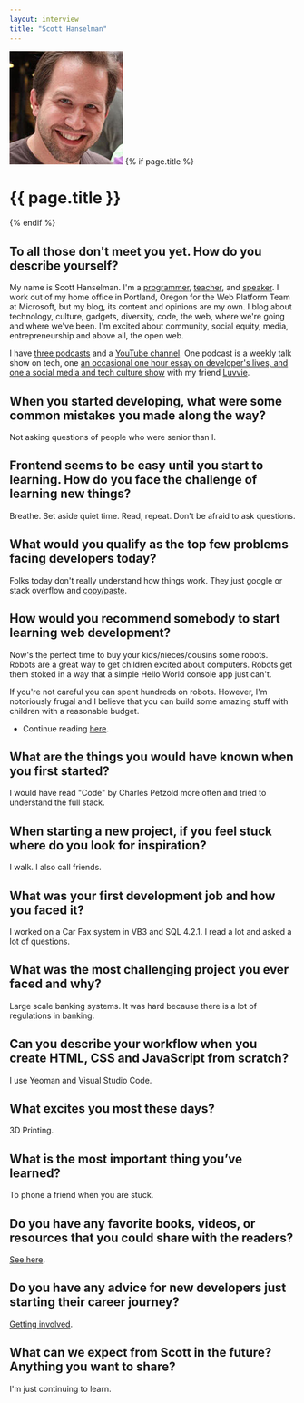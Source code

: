 ```yaml
---
layout: interview
title: "Scott Hanselman"
---
```

<img class="" src="/assets/images/portrait-scott-hanselman.jpg" alt="Photo Scott Hanselman"  />
{% if page.title %}
  <h1 class="">{{ page.title }}</h1>
{% endif %}

## To all those don't meet you yet. How do you describe yourself?

My name is Scott Hanselman. I'm a [programmer](http://github.com/shanselman), [teacher](http://www.hanselman.com/blog/), and [speaker](http://www.hanselman.com/speaking/). I work out of my home office in Portland, Oregon for the Web Platform Team at Microsoft, but my blog, its content and opinions are my own. I blog about technology, culture, gadgets, diversity, code, the web, where we're going and where we've been. I'm excited about community, social equity, media, entrepreneurship and above all, the open web.

I have [three podcasts](http://www.hanselman.com/podcasts/) and a [YouTube channel](https://www.youtube.com/user/shanselman). One podcast is a weekly talk show on tech, one [an occasional one hour essay on developer's lives, and one a social media and tech culture show](http://thisdeveloperslife.com/) with my friend [Luvvie](http://www.awesomelyluvvie.com/).

## When you started developing, what were some common mistakes you made along the way?

Not asking questions of people who were senior than I.

## Frontend seems to be easy until you start to learning. How do you face the challenge of learning new things?

Breathe. Set aside quiet time. Read, repeat. Don't be afraid to ask questions.

## What would you qualify as the top few problems facing developers today?

Folks today don't really understand how things work. They just google or stack overflow and [copy/paste](http://www.hanselman.com/blog/AmIReallyADeveloperOrJustAGoodGoogler.aspx).

## How would you recommend somebody to start learning web development?

Now's the perfect time to buy your kids/nieces/cousins some robots. Robots are a great way to get children excited about computers. Robots get them stoked in a way that a simple Hello World console app just can't.

If you're not careful you can spent hundreds on robots. However, I'm notoriously frugal and I believe that you can build some amazing stuff with children with a reasonable budget.

- Continue reading [here](http://www.hanselman.com/blog/GettingStartedWithRobotsForKidsAndChildrenInSTEMThisHolidaySeason.aspx).

## What are the things you would have known when you first started?

I would have read "Code" by Charles Petzold more often and tried to understand the full stack.

## When starting a new project, if you feel stuck where do you look for inspiration?

I walk. I also call friends.

## What was your first development job and how you faced it?

I worked on a Car Fax system in VB3 and SQL 4.2.1. I read a lot and asked a lot of questions.

## What was the most challenging project you ever faced and why?

Large scale banking systems. It was hard because there is a lot of regulations in banking.

## Can you describe your workflow when you create HTML, CSS and JavaScript from scratch?

I use Yeoman and Visual Studio Code.

## What excites you most these days?

3D Printing.

## What is the most important thing you’ve learned?

To phone a friend when you are stuck.

## Do you have any favorite books, videos, or resources that you could share with the readers?

[See here](http://www.hanselman.com/blog/SixEssentialLanguageAgnosticProgrammingBooks.aspx).

## Do you have any advice for new developers just starting their career journey?

[Getting involved](http://www.codenewbie.org/podcast/getting-involved).

## What can we expect from Scott in the future? Anything you want to share?

I'm just continuing to learn.
